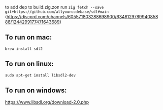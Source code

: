to add dep to build.zig.zon
run `zig fetch --save git+https://github.com/allyourcodebase/sdl#main`
(https://discord.com/channels/605571803288698900/634812978994085888/1244299177471643689)

## To run on mac:

`brew install sdl2`

## To run on linux:

`sudo apt-get install libsdl2-dev`

## To run on windows:

https://www.libsdl.org/download-2.0.php
